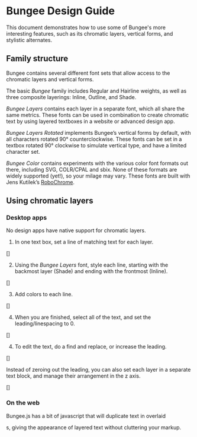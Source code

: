 # Bungee Design Guide

This document demonstrates how to use some of Bungee's more interesting features, such as its chromatic layers, vertical forms, and stylistic alternates.


## Family structure

Bungee contains several different font sets that allow access to the chromatic layers and vertical forms. 

The basic *Bungee* family includes Regular and Hairline weights, as well as three composite layerings: Inline, Outline, and Shade.

*Bungee Layers* contains each layer in a separate font, which all share the same metrics. These fonts can be used in combination to create chromatic text by using layered textboxes in a website or advanced design app.

*Bungee Layers Rotated* implements Bungee’s vertical forms by default, with all characters rotated 90° counterclockwise. These fonts can be set in a textbox rotated 90° clockwise to simulate vertical type, and have a limited character set.

*Bungee Color* contains experiments with the various color font formats out there, including SVG, COLR/CPAL and sbix. None of these formats are widely supported (yet!), so your milage may vary. These fonts are built with Jens Kutilek’s <a href="https://github.com/fontfont/RoboChrome">RoboChrome</a>.


## Using chromatic layers

### Desktop apps

No design apps have native support for chromatic layers.

1. In one text box, set a line of matching text for each layer.

[]

2. Using the *Bungee Layers* font, style each line, starting with the backmost layer (Shade) and ending with the frontmost (Inline).

[]

3. Add colors to each line.

[]

4. When you are finished, select all of the text, and set the leading/linespacing to 0.

[]

4. To edit the text, do a find and replace, or increase the leading.

[]

Instead of zeroing out the leading, you can also set each layer in a separate text block, and manage their arrangement in the z axis.

[]

### On the web

Bungee.js has a bit of javascript that will duplicate text in overlaid <div>s, giving the appearance of layered text without cluttering your markup.

<script type="text/javascript" src="bungee.js">
<div id="bungee">Layered text!</div>

Warning: This solution requires loading multiple fonts, which will increase bandwidth usage and download times. 

When only single letters or small bits of text are required, an alternative approach is to use a SVG with alternate text.

<img src="images/layeredText.svg" alt="Layered text" />

### Color font formats

[screenshot of color font used on desktop machine]

The *Bungee Color* family contains experimental fonts in the various color font formats out there, including SVG (Adobe/Mozilla), COLR/CPAL (Microsoft) and sbix (Apple). 

These fonts were built with Jens Kutilek’s <a href="https://github.com/fontfont/RoboChrome">RoboChrome</a>.


## Using vertical text

Bungee’s vertical features are implemented via three OpenType features:

* *vert*: Vertical Forms.

Replace default horizontal forms with glyphs drawn for vertical setting. These glyphs are monowidth in appearance, and their widths are adjusted to foster better vertical alignment. The hyphen and other basic punctuation are rotated 90°.

[]

* *vpal*: Vertical Positioning and Layout.

Reset the vertical sidebearings and advance heights for the glyphs. This feature enables Bungee to have proportional vertical spacing, with shorter glyphs occupying less vertical space than taller ones.

[]

* *vkrn*: Vertical Kerning.

Adjust the vertical spacing of individual glyph pairs so that they are more evenly spaced.

[]

### Apps that support vertical text 

Several professional design applications have separate vertical text tools, which will implement all of the necessary OpenType features and provide a nice interface for setting vertical text.

Desktop apps that natively support vertical text include:

* Adobe Photoshop
* Adobe Illustrator
* Apple TextEdit

### Apps that do not support vertical text

In apps that do not have native vertical text tools, the *Bungee Layers Rotated* family allows you to simulate vertical type. 

These fonts have Bungee’s vertical forms, spacing, and kerning baked in to the default forms, and all characters are rotated 90° counterclockwise. 

1. Set the text. 

[Image from InDesign]

2. Change the font to *Bungee Layers Rotated*.

[Image from InDesign]

3. Rotate the text block 90° counterclockwise. 

[Image from InDesign]

Voilà! Pseudo-vertical text.

Apps that do not support vertical text include:

* Google Docs
* Microsoft Word
* Apple Pages
* Adobe InDesign


### On the web

The proper way to implement vertical text is via the CSS **writing-mode** selector.

<style type="text/css">
	.vertical {
			writing-mode: vertical-rl;
			-webkit-writing-mode: vertical-rl;
			-moz-writing-mode: vertical-rl;
</style>

<div class="vertical">Vertical Text!</div>


## Stylistic alternates

As a display font, Bungee is intended for small bits of, sometimes even single words.

* Stylistic Set 01: Round Forms.

Replace diagonal forms of A, M, N, W, X, and Y with deco-inspired alternates with round shapes and vertical sides. 

Each of these letters can also be implemented separately using the following stylistic sets:
	
	* Stylistic Set 05: Round A.
	* Stylistic Set 06: Round M.
	* Stylistic Set 07: Round N.
	* Stylistic Set 08: Round W.
	* Stylistic Set 09: Round X.
	* Stylistic Set 10: Round Y.
	
* Stylistic Set 02: Serifless I.

Replace wide, serifed I with an unserifed alternate. This is a very narrow character that may result in less-than-ideal vertical setting.

For all you Hawaiians out there, I drew a special serifless vertical II ligature. Let me know if you actually find a way to use it!

* Stylistic Set 03: Round E.
	
Replace forms of E with an decorative alternate with a rounded left side.
	
* Stylistic Set 04: Alternate Ampersand.

Replace the default ‘ET’ ampersand with an alternate that resembles a stylized ‘E’ with a vertical stroke.
	
* Stylistic Set 12: Small Quotes.

Replace the curly apostrophe and matching left quote with smaller, less obtrusive versions.

* Stylistic Set 18: John Downer Recommendations.

Signpainter John Downer recommends against vertical type that includes problematic characters like I, M, and W, which are unusually narrow or wide. This feature disables those characters.

* Stylistic Set 20: Vertical forms.

Activate Bungee’s vertical forms (identical to the *vert* feature). These forms are better accessed through the vertical text features described above, but this stylistic set can be handy when such tools are not available, or when monowidth letters are required in a non-vertical setting.

[Image of vertical forms used in horizontal cameo letters]


## Other OpenType features

In addition to its stylistic alternates, Bungee also contains several OpenType Stylistic Sets for easy access to certain characters or alternate forms.

* Stylistic Set 11: Sequential IJ.

Deactivate the ligated form of the Ĳ glyph.

* Stylistic Set 13: Indexes.

Replace directional arrows with pointing hands.

* Stylistic Set 14: Alternate Indexes.

Replace directional arrows and pointing hands with alternate hands where the pointer and thumb are shown.

* Stylistic Set 15: Outline Indexes.

Replace filled indexes with outlined versions.

* Stylistic Set 19: Primes.

Replace straight single and double quote with angled minute and second glyphs.


